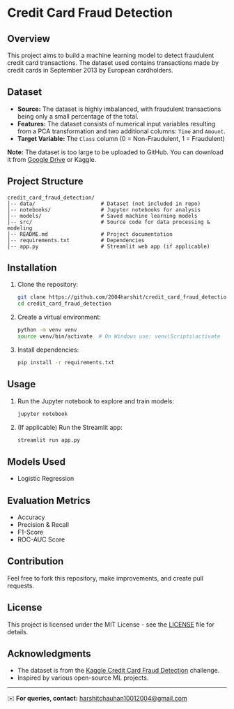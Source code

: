# Credit Card Fraud Detection

## Overview
This project aims to build a machine learning model to detect fraudulent credit card transactions. The dataset used contains transactions made by credit cards in September 2013 by European cardholders.

## Dataset
- **Source:** The dataset is highly imbalanced, with fraudulent transactions being only a small percentage of the total.
- **Features:** The dataset consists of numerical input variables resulting from a PCA transformation and two additional columns: `Time` and `Amount`.
- **Target Variable:** The `Class` column (0 = Non-Fraudulent, 1 = Fraudulent)

**Note:** The dataset is too large to be uploaded to GitHub. You can download it from [Google Drive](your_download_link_here) or Kaggle.

## Project Structure
```
credit_card_fraud_detection/
│-- data/                     # Dataset (not included in repo)
│-- notebooks/                # Jupyter notebooks for analysis
│-- models/                   # Saved machine learning models
│-- src/                      # Source code for data processing & modeling
│-- README.md                 # Project documentation
│-- requirements.txt          # Dependencies
│-- app.py                    # Streamlit web app (if applicable)
```

## Installation
1. Clone the repository:
   ```bash
   git clone https://github.com/2004harshit/credit_card_fraud_detection.git
   cd credit_card_fraud_detection
   ```
2. Create a virtual environment:
   ```bash
   python -m venv venv
   source venv/bin/activate  # On Windows use: venv\Scripts\activate
   ```
3. Install dependencies:
   ```bash
   pip install -r requirements.txt
   ```

## Usage
1. Run the Jupyter notebook to explore and train models:
   ```bash
   jupyter notebook
   ```
2. (If applicable) Run the Streamlit app:
   ```bash
   streamlit run app.py
   ```

## Models Used
- Logistic Regression

## Evaluation Metrics
- Accuracy
- Precision & Recall
- F1-Score
- ROC-AUC Score

## Contribution
Feel free to fork this repository, make improvements, and create pull requests.

## License
This project is licensed under the MIT License - see the [LICENSE](LICENSE) file for details.

## Acknowledgments
- The dataset is from the [Kaggle Credit Card Fraud Detection](https://www.kaggle.com/mlg-ulb/creditcardfraud) challenge.
- Inspired by various open-source ML projects.

---
✉️ **For queries, contact:** harshitchauhan10012004@gmail.com
